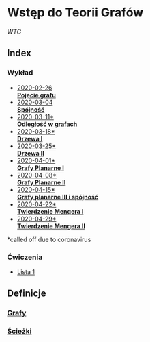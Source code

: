 # Wstęp do Teorii Grafów
*WTG*

## Index

  ### Wykład
  - [2020-02-26\
      **Pojęcie grafu**](wyk/2020-02-26/2020-02-26.md)
  - [2020-03-04\
      **Spójność**](wyk/2020-03-04/2020-03-04.md)
  - [2020-03-11\*\
      **Odległość w grafach**](wyk/2020-03-11/2020-03-11.md)
  - [2020-03-18\*\
      **Drzewa I**](wyk/2020-03-18/2020-03-18.md)
  - [2020-03-25\*\
      **Drzewa II**](wyk/2020-03-25/2020-03-25.md)
  - [2020-04-01\*\
      **Grafy Planarne I**](wyk/2020-04-01/2020-04-01.md)
  - [2020-04-08\*\
      **Grafy Planarne II**](wyk/2020-04-08/2020-04-08.md)
  - [2020-04-15\*\
      **Grafy planarne III i spójność**](wyk/2020-04-15/grafy-planarne-3-spójność.md)
  - [2020-04-22\*\
      **Twierdzenie Mengera I**](wyk/2020-04-22/twierdzenie-mengera.md)
  - [2020-04-29\*\
      **Twierdzenie Mengera II**](wyk/2020-04-29/twierdzenie-mengera-2.md)

  \*called off due to coronavirus

  ### Ćwiczenia
  - [Lista 1](cw/lista-1/lista-1.md)


## Definicje

### [Grafy](definicje/grafy/grafy.md)

### [Ścieżki](definicje/ścieżki/ścieżki.md)
